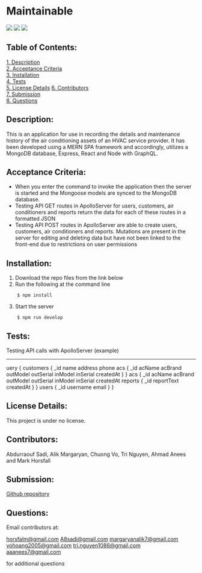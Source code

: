 # Maintainable

![](https://img.shields.io/badge/Database-MongoDB-yellow?style=flat-square&logo=mongoDB)  ![](https://img.shields.io/badge/npm%20package-express-orange?style=flat-square&logo=npm) ![](https://img.shields.io/badge/npm%20package-mongoose-cyan?style=flat-square&logo=npm)

## Table of Contents:  
[1. Description](#Description)  
[2. Acceptance Criteria](#Acceptance-Criteria)  
[3. Installation](#Installation)  
[4. Tests](#Tests)  
[5. License Details](#License-Details)
[6. Contributors](#Contributors)  
[7. Submission](#Submission)   
[8. Questions](#Questions)  

## Description:

This is an application for use in recording the details and maintenance history of the air conditioning assets of an HVAC service provider. It has been developed using a MERN SPA framework and accordingly, utilizes a MongoDB database, Express, React and Node with GraphQL.

## Acceptance Criteria:

- When you enter the command to invoke the application then the server is started and the Mongoose models are synced to the MongoDB database.  
- Testing API GET routes in ApolloServer for users, customers, air conditioners and reports return the data for each of these routes in a formatted JSON
- Testing API POST routes in ApolloServer are able to create users, customers, air conditioners and reports. Mutations are present in the server for editing and deleting data but have not been linked to the front-end due to restrictions on user permissions

## Installation:

1. Download the repo files from the link below
2. Run the following at the command line
```
    $ npm install
```
3. Start the server
```
    $ npm run develop
```

## Tests:  

Testing API calls with ApolloServer (example)  

---
uery {
  customers {
    _id
    name
    address
    phone
    acs {
      _id
      acName
      acBrand
      outModel
      outSerial
      inModel
      inSerial
      createdAt
      }
    }
    acs {
        _id
        acName
        acBrand
        outModel
        outSerial
        inModel
        inSerial
        createdAt
        reports {
            _id
            reportText
            createdAt
        }
    }
    users {
      _id
      username
      email
    }
  }

## License Details: 

This project is under no license. 

## Contributors:

Abdurraouf Sadi, Alik Margaryan, Chuong Vo, Tri Nguyen, Ahmad Anees and Mark Horsfall 

## Submission:

[Github repository](https://github.com/horsfalm/maintainable)

## Questions:

Email contributors at:  

horsfalm@gmail.com
A8sadi@gmail.com
margaryanalik7@gmail.com
vohoang2005@gmail.com
tri.nguyen1086@gmail.com
aaanees7@gmail.com

for additional questions